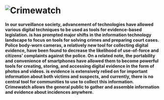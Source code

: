 ![Crimewatch](http://imgur.com/724Vw4K.png "Crimewatch")
=====

#### In our surveillance society, advancement of technologies have allowed various digital techniques to be used as tools for evidence-based legislation. is has prompted major shifts in the information technology landscape to focus on tools for solving crimes and preparing court cases. Police body-worn cameras, a relatively new tool for collecting digital evidence, have been found to decrease the likelihood of use-of-force and citizens’ complaints against the police. On a related note, the portability and convenience of smartphones have allowed them to become powerful tools for creating, storing, and accessing digital evidence in the form of photos and videos. is evidence is extensively relied on for important information about both victims and suspects, and currently, there is no central tool for communities to use to collect this information. Crimewatch allows the general public to gather and assemble information and evidence about incidences anywhere.


